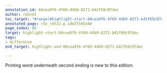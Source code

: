 ```yaml
---
annotation_id: 60cea9f6-4f69-44b9-8271-b42f69c97dac
author: rdunn5
tei_target: "#range(#highlight-start-60cea9f6-4f69-44b9-8271-b42f69c97dac, #highlight-end-60cea9f6-4f69-44b9-8271-b42f69c97dac)"
annotated_page: rdx_r8t22.p.idm37595440
page_index: 56
target: highlight-start-60cea9f6-4f69-44b9-8271-b42f69c97dac
tags:
- difference
end_target: highlight-end-60cea9f6-4f69-44b9-8271-b42f69c97dac

---
```

Printing word underneath second ending is new to this edition.